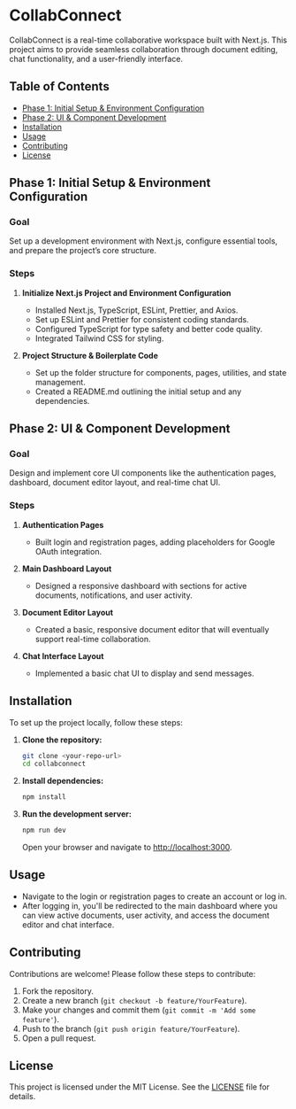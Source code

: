 # CollabConnect

CollabConnect is a real-time collaborative workspace built with Next.js. This project aims to provide seamless collaboration through document editing, chat functionality, and a user-friendly interface.

## Table of Contents

- [Phase 1: Initial Setup & Environment Configuration](#phase-1-initial-setup--environment-configuration)
- [Phase 2: UI & Component Development](#phase-2-ui--component-development)
- [Installation](#installation)
- [Usage](#usage)
- [Contributing](#contributing)
- [License](#license)

## Phase 1: Initial Setup & Environment Configuration

### Goal
Set up a development environment with Next.js, configure essential tools, and prepare the project’s core structure.

### Steps
1. **Initialize Next.js Project and Environment Configuration**
   - Installed Next.js, TypeScript, ESLint, Prettier, and Axios.
   - Set up ESLint and Prettier for consistent coding standards.
   - Configured TypeScript for type safety and better code quality.
   - Integrated Tailwind CSS for styling.

2. **Project Structure & Boilerplate Code**
   - Set up the folder structure for components, pages, utilities, and state management.
   - Created a README.md outlining the initial setup and any dependencies.

## Phase 2: UI & Component Development

### Goal
Design and implement core UI components like the authentication pages, dashboard, document editor layout, and real-time chat UI.

### Steps
1. **Authentication Pages**
   - Built login and registration pages, adding placeholders for Google OAuth integration.

2. **Main Dashboard Layout**
   - Designed a responsive dashboard with sections for active documents, notifications, and user activity.

3. **Document Editor Layout**
   - Created a basic, responsive document editor that will eventually support real-time collaboration.

4. **Chat Interface Layout**
   - Implemented a basic chat UI to display and send messages.

## Installation

To set up the project locally, follow these steps:

1. **Clone the repository:**
   ```bash
   git clone <your-repo-url>
   cd collabconnect
   ```

2. **Install dependencies:**
   ```bash
   npm install
   ```

3. **Run the development server:**
   ```bash
   npm run dev
   ```
   Open your browser and navigate to [http://localhost:3000](http://localhost:3000).

## Usage

- Navigate to the login or registration pages to create an account or log in.
- After logging in, you'll be redirected to the main dashboard where you can view active documents, user activity, and access the document editor and chat interface.

## Contributing

Contributions are welcome! Please follow these steps to contribute:

1. Fork the repository.
2. Create a new branch (`git checkout -b feature/YourFeature`).
3. Make your changes and commit them (`git commit -m 'Add some feature'`).
4. Push to the branch (`git push origin feature/YourFeature`).
5. Open a pull request.

## License

This project is licensed under the MIT License. See the [LICENSE](LICENSE) file for details.
